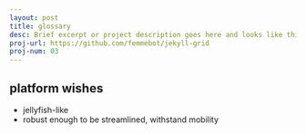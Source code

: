 ```yaml
---
layout: post
title: glossary
desc: Brief excerpt or project description goes here and looks like this
proj-url: https://github.com/femmebot/jekyll-grid
proj-num: 03
---
```


## platform wishes
* jellyfish-like
* robust enough to be streamlined, withstand mobility

